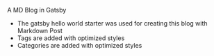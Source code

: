 A MD Blog in Gatsby 

- The gatsby hello world starter was used for creating this blog with Markdown Post
- Tags are added with optimized styles
- Categories are added with optimized styles